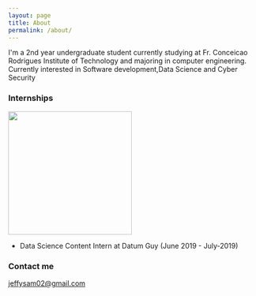 ```yaml
---
layout: page
title: About
permalink: /about/
---
```


I'm a 2nd year undergraduate student currently studying at Fr. Conceicao Rodrigues Institute of Technology and majoring in computer engineering. Currently interested in Software development,Data Science and Cyber Security 

### Internships


<img src="http://bootcamp.datumguy.com/img/DatumGuyLogo.jpg" width="250">

* Data Science Content Intern at Datum Guy (June 2019 - July-2019)

### Contact me

[jeffysam02@gmail.com](mailto:jeffysam02@gmail.com)